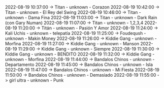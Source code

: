 2022-08-19 10:37:00 -> Titan - unknown - Corazon
2022-08-19 10:42:00 -> Titan - unknown - El Rey del Swing
2022-08-19 10:46:00 -> Titan - unknown - Dama Fina
2022-08-19 11:03:00 -> Titan - unknown - Dark Rain (con Gary Numan)
2022-08-19 11:07:00 -> Titan - unknown - 1,2,3,4
2022-08-19 11:20:00 -> Titán - unknown - Pasión Y Amor
2022-08-19 11:24:00 -> Kali Uchis - unknown - telepatía
2022-08-19 11:25:00 -> Foudeqush - unknown - Makin Money
2022-08-19 11:26:00 -> Kiddie Gang - unknown - Morfina
2022-08-19 11:27:00 -> Kiddie Gang - unknown - Manson
2022-08-19 11:29:00 -> Kiddie Gang - unknown - Siempre
2022-08-19 11:30:00 -> Kiddie Gang - unknown - BENDITO
2022-08-19 11:32:00 -> Kiddie Gang - unknown - Morfina
2022-08-19 11:44:00 -> Bandalos Chinos - unknown - Departamento
2022-08-19 11:45:00 -> Bandalos Chinos - unknown - Isla
2022-08-19 11:47:00 -> Bandalos Chinos - unknown - Mi Fiesta
2022-08-19 11:50:00 -> Bandalos Chinos - unknown - Demasiado
2022-08-19 11:55:00 -> girl ultra - unknown - Punk
